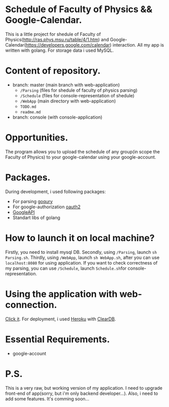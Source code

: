 # Schedule of Faculty of Physics && Google-Calendar.
This is a little project for shedule of Faculty of Physics(http://ras.phys.msu.ru/table/4/1.htm) and Google-Calendar(https://developers.google.com/calendar) interaction. All my app is written with golang. For storage data i used MySQL.


# Content of repository.
* branch: master (main branch with web-application)
    - `/Parsing` (files for shedule of faculty of physics parsing)
	- `/Schedule` (files for console-representation of shedule)
	- `/WebApp` (main directory with web-application)
	- `TODO.md`
	- `readme.md`
* branch: console (with console-application)

# Opportunities.
The program allows you to upload the schedule of any group(in scope the Faculty of Physics) to your google-calendar using your google-account.

# Packages.
During development, i used following packages:
* For parsing [goqury](https://godoc.org/github.com/fzipp/goquery)
* For google-authorization [oauth2](https://godoc.org/golang.org/x/oauth2)
* [GoogleAPI](https://godoc.org/google.golang.org/api/calendar/v3)
* Standart libs of golang

# How to launch it on local machine?
Firstly, you need to install mysql DB. Secondly, using `/Parsing`, launch `sh Parsing.sh`. Thirdly, using `/WebApp`, launch `sh WebApp.sh`, after you can use `localhost:8080` for using application. If you want to check correctness of my parsing, you can use `/Schedule`, launch `Schedule.sh`for console-representation.

# Using the application with web-connection.
[Click it](https://fopschedule.herokuapp.com).
For deployment, i used [Heroku](https://heroku.com) with [ClearDB](https://www.cleardb.com).

# Essential Requirements.
* google-account

# P.S.
This is a very raw, but working version of my application. I need to upgrade front-end of app(sorry, but i'm only backend developer...). Also, i need to add some features. It's comming soon...

